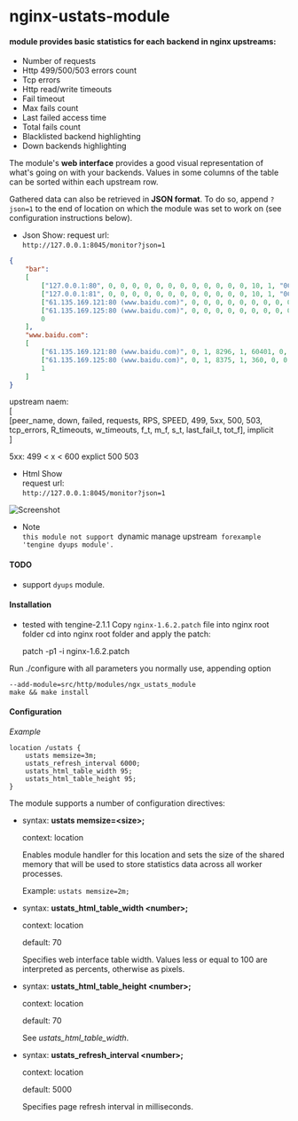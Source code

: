 nginx-ustats-module
============

#### module provides basic statistics for each backend in nginx upstreams:

* Number of requests
* Http 499/500/503 errors count
* Tcp errors
* Http read/write timeouts
* Fail timeout
* Max fails count
* Last failed access time
* Total fails count
* Blacklisted backend highlighting
* Down backends highlighting

The module's **web interface** provides a good visual representation of what's going on with your backends. Values in some columns of the table can be sorted within each upstream row.

Gathered data can also be retrieved in **JSON format**. To do so, append `?json=1` to the end of location on which the module was set to work on (see configuration instructions below).

* Json Show:
request url:    
`http://127.0.0.1:8045/monitor?json=1 `   

```json    
{
	"bar":
	[
		["127.0.0.1:80", 0, 0, 0, 0, 0, 0, 0, 0, 0, 0, 0, 0, 10, 1, "0000-00-00 00:00:00", "0000-00-00 00:00:00", 0],
		["127.0.0.1:81", 0, 0, 0, 0, 0, 0, 0, 0, 0, 0, 0, 0, 10, 1, "0000-00-00 00:00:00", "0000-00-00 00:00:00", 0],
		["61.135.169.121:80 (www.baidu.com)", 0, 0, 0, 0, 0, 0, 0, 0, 0, 0, 0, 0, 10, 1, "0000-00-00 00:00:00", "0000-00-00 00:00:00", 0],
		["61.135.169.125:80 (www.baidu.com)", 0, 0, 0, 0, 0, 0, 0, 0, 0, 0, 0, 0, 10, 1, "0000-00-00 00:00:00", "0000-00-00 00:00:00", 0],
		0
	],
	"www.baidu.com":
	[
		["61.135.169.121:80 (www.baidu.com)", 0, 1, 8296, 1, 60401, 0, 0, 0, 0, 0, 20, 0, 10, 1, "2016-01-20 12:44:02", "2016-01-20 14:13:22", 7003],
		["61.135.169.125:80 (www.baidu.com)", 0, 1, 8375, 1, 360, 0, 0, 0, 0, 0, 24, 0, 10, 1, "2016-01-20 12:46:13", "2016-01-20 14:13:23", 6826],
		1
	]
}
```       
upstream naem:     
[   
    [peer_name, down, failed, requests, RPS, SPEED, 499, 5xx, 500, 503, tcp_errors, R_timeouts, w_timeouts, f_t, m_f, s_t, last_fail_t, tot_f],
implicit    
]

5xx:  499 < x < 600 explict 500 503
* Html Show    
request url:   
`http://127.0.0.1:8045/monitor?json=1 `  

![Screenshot](https://github.com/0xc0dec/ustats/wiki/shot1.png)

* Note    
 `this module not support `dynamic manage upstream` forexample 'tengine dyups module'.`

#### TODO
* support `dyups` module.


#### Installation

* tested with tengine-2.1.1
Copy `nginx-1.6.2.patch` file into nginx root folder
cd into nginx root folder and apply the patch:

    patch -p1 -i nginx-1.6.2.patch
    
Run ./configure with all parameters you normally use, appending option
    
    --add-module=src/http/modules/ngx_ustats_module
    make && make install


#### Configuration

*Example*

    location /ustats {
        ustats memsize=3m;
        ustats_refresh_interval 6000;
        ustats_html_table_width 95;
        ustats_html_table_height 95;
    }

The module supports a number of configuration directives:

* syntax: **ustats memsize=\<size\>;**

  context: location

  Enables module handler for this location and sets the size of the shared memory that will be used to store statistics data across all worker processes.

  Example: `ustats memsize=2m;`


* syntax: **ustats_html_table_width \<number\>;**
  
  context: location

  default: 70

  Specifies web interface table width. Values less or equal to 100 are interpreted as percents, otherwise as pixels.


* syntax: **ustats_html_table_height \<number\>;**

  context: location

  default: 70

  See _ustats_html_table_width_.


* syntax: **ustats_refresh_interval \<number\>;**

  context: location

  default: 5000

  Specifies page refresh interval in milliseconds.
